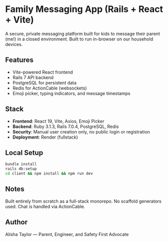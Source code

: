 # Family Messaging App (Rails + React + Vite)

A secure, private messaging platform built for kids to message their parent (me!) in a closed environment. Built to run in-browser on our household devices.

## Features
- Vite-powered React frontend
- Rails 7 API backend
- PostgreSQL for persistent data
- Redis for ActionCable (websockets)
- Emoji picker, typing indicators, and message timestamps

## Stack
- **Frontend**: React 19, Vite, Axios, Emoji Picker
- **Backend**: Ruby 3.1.3, Rails 7.0.4, PostgreSQL, Redis
- **Security**: Manual user creation only, no public login or registration
- **Deployment**: Render (fullstack)

## Local Setup
```bash
bundle install
rails db:setup
cd client && npm install && npm run dev
```

## Notes
Built entirely from scratch as a full-stack monorepo. No scaffold generators used. Chat is handled via ActionCable.

## Author
Alisha Taylor — Parent, Engineer, and Safety First Advocate

